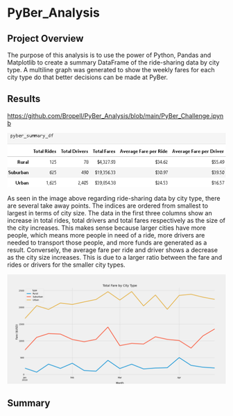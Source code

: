 # PyBer_Analysis
## Project Overview
The purpose of this analysis is to use the power of Python, Pandas and Matplotlib to create a summary DataFrame of the ride-sharing data by city type. A multiline graph was generated to show the weekly fares for each city type do that better decisions can be made at PyBer.
## Results
https://github.com/Bropell/PyBer_Analysis/blob/main/PyBer_Challenge.ipynb

![alt text](https://github.com/Bropell/PyBer_Analysis/blob/main/Analysis/pyber_summary_df.png)

As seen in the image above regarding ride-sharing data by city type, there are several take away points. The indices are ordered from smallest to largest in terms of city size. The data in the first three columns show an increase in total rides, total drivers and total fares respectively as the size of the city increases. This makes sense because larger cities have more people, which means more people in need of a ride, more drivers are needed to transport those people, and more funds are generated as a result. Conversely, the average fare per ride and driver shows a decrease as the city size increases. This is due to a larger ratio between the fare and rides or drivers for the smaller city types.

![alt text](https://github.com/Bropell/PyBer_Analysis/blob/main/Analysis/PyBer_fare_summary.png)
## Summary